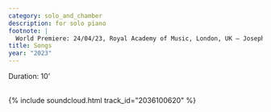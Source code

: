```yaml
---
category: solo_and_chamber
description: for solo piano
footnote: |
  World Premiere: 24/04/23, Royal Academy of Music, London, UK – Joseph Havlat
title: Songs
year: "2023"
---
```


Duration: 10’\
<br>

{% include soundcloud.html track_id="2036100620" %}
